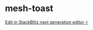 # mesh-toast

[Edit in StackBlitz next generation editor ⚡️](https://stackblitz.com/~/github.com/losingmyego/mesh-toast)